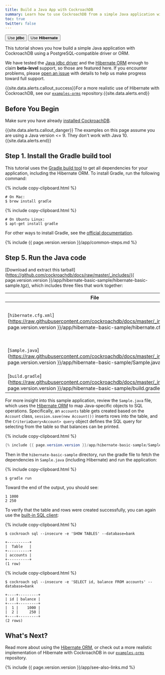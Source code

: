 ```yaml
---
title: Build a Java App with CockroachDB
summary: Learn how to use CockroachDB from a simple Java application with the Hibernate ORM.
toc: true
twitter: false
---
```


<div class="filters filters-big clearfix">
    <a href="build-a-java-app-with-cockroachdb.html"><button class="filter-button">Use <strong>jdbc</strong></button></a>
    <a href="build-a-java-app-with-cockroachdb-hibernate.html"><button class="filter-button current">Use <strong>Hibernate</strong></button></a>
</div>

This tutorial shows you how build a simple Java application with CockroachDB using a PostgreSQL-compatible driver or ORM.

We have tested the [Java jdbc driver](https://jdbc.postgresql.org/) and the [Hibernate ORM](http://hibernate.org/) enough to claim **beta-level** support, so those are featured here. If you encounter problems, please [open an issue](https://github.com/cockroachdb/cockroach/issues/new) with details to help us make progress toward full support.

{{site.data.alerts.callout_success}}For a more realistic use of Hibernate with CockroachDB, see our <a href="https://github.com/cockroachdb/examples-orms"><code>examples-orms</code></a> repository.{{site.data.alerts.end}}


## Before You Begin

Make sure you have already [installed CockroachDB](install-cockroachdb.html).

{{site.data.alerts.callout_danger}}
The examples on this page assume you are using a Java version <= 9. They don't work with Java 10.
{{site.data.alerts.end}}

## Step 1. Install the Gradle build tool

This tutorial uses the [Gradle build tool](https://gradle.org/) to get all dependencies for your application, including the Hibernate ORM. To install Gradle, run the following command:

{% include copy-clipboard.html %}
~~~ shell
# On Mac:
$ brew install gradle
~~~

{% include copy-clipboard.html %}
~~~ shell
# On Ubuntu Linux:
$ apt-get install gradle
~~~

For other ways to install Gradle, see the [official documentation](https://gradle.org/install).

{% include {{ page.version.version }}/app/common-steps.md %}

## Step 5. Run the Java code

[Download and extract this tarball](https://github.com/cockroachdb/docs/raw/master/_includes/{{ page.version.version }}/app/hibernate-basic-sample/hibernate-basic-sample.tgz), which includes three files that work together:

File | Description
-----|------------
[`hibernate.cfg.xml`](https://raw.githubusercontent.com/cockroachdb/docs/master/_includes/{{ page.version.version }}/app/hibernate-basic-sample/hibernate.cfg.xml) | This file specifies how to connect to the database and that the database schema will be deleted and recreated each time the app is run. It must be in the `src/main/resources` directory.
[`Sample.java`](https://raw.githubusercontent.com/cockroachdb/docs/master/_includes/{{ page.version.version }}/app/hibernate-basic-sample/Sample.java) | This file uses the Hibernate ORM to map Java-specific objects to SQL operations. It must be in the `src/main/java/com/cockroachlabs/` directory.
[`build.gradle`](https://raw.githubusercontent.com/cockroachdb/docs/master/_includes/{{ page.version.version }}/app/hibernate-basic-sample/build.gradle) | This is the file you run to execute your app.

For more insight into this sample application, review the `Sample.java` file, which uses the [Hibernate ORM](http://hibernate.org/orm/) to map Java-specific objects to SQL operations. Specifically, an `accounts` table gets created based on the `Account` class, `session.save(new Account())` inserts rows into the table, and the `CriteriaQuery<Account> query` object defines the SQL query for selecting from the table so that balances can be printed.

{% include copy-clipboard.html %}
~~~ java
{% include {{ page.version.version }}/app/hibernate-basic-sample/Sample.java %}
~~~

Then in the `hibernate-basic-sample` directory, run the gradle file to fetch the dependencies in `Sample.java` (including Hibernate) and run the application:

{% include copy-clipboard.html %}
~~~ shell
$ gradle run
~~~

Toward the end of the output, you should see:

~~~ shell
1 1000
2 250
~~~

To verify that the table and rows were created successfully, you can again use the [built-in SQL client](use-the-built-in-sql-client.html):

{% include copy-clipboard.html %}
~~~ shell
$ cockroach sql --insecure -e 'SHOW TABLES' --database=bank
~~~

~~~
+----------+
|  Table   |
+----------+
| accounts |
+----------+
(1 row)
~~~

{% include copy-clipboard.html %}
~~~ shell
$ cockroach sql --insecure -e 'SELECT id, balance FROM accounts' --database=bank
~~~

~~~
+----+---------+
| id | balance |
+----+---------+
|  1 |    1000 |
|  2 |     250 |
+----+---------+
(2 rows)
~~~

## What's Next?

Read more about using the [Hibernate ORM](http://hibernate.org/orm/), or check out a more realistic implementation of Hibernate with CockroachDB in our [`examples-orms`](https://github.com/cockroachdb/examples-orms) repository.

{% include {{ page.version.version }}/app/see-also-links.md %}
